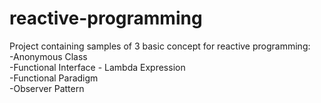 # reactive-programming

Project containing samples of 3 basic concept for reactive programming:
<br>-Anonymous Class
<br>-Functional Interface - Lambda Expression
<br>-Functional Paradigm
<br>-Observer Pattern
